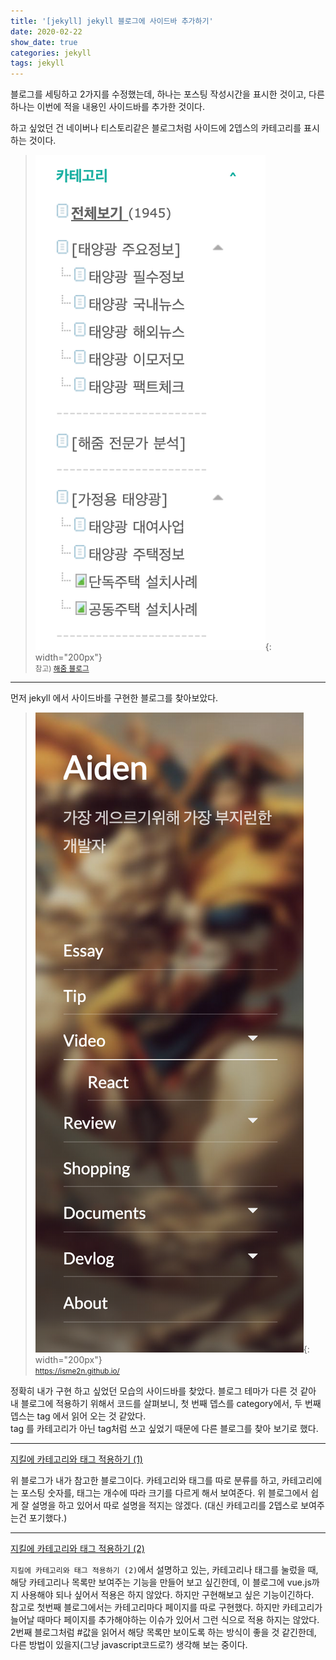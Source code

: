 ```yaml
---
title: '[jekyll] jekyll 블로그에 사이드바 추가하기'
date: 2020-02-22
show_date: true
categories: jekyll
tags: jekyll
---
```


블로그를 세팅하고 2가지를 수정했는데, 하나는 포스팅 작성시간을 표시한 것이고, 다른 하나는 이번에 적을 내용인 사이드바를 추가한 것이다.

하고 싶었던 건 네이버나 티스토리같은 블로그처럼 사이드에 2뎁스의 카테고리를 표시 하는 것이다. 

> ![sidebar_01.png](/assets/img/sidebar_01.png){: width="200px"}<br>
> <small>참고) [해줌 블로그](http://blog.naver.com/haezoom)</small>

---

먼저 jekyll 에서 사이드바를 구현한 블로그를 찾아보았다.

> ![sidebar_02.png](/assets/img/sidebar_02.png){: width="200px"}<br>
> <small>https://isme2n.github.io/</small>

정확히 내가 구현 하고 싶었던 모습의 사이드바를 찾았다. 블로그 테마가 다른 것 같아 내 블로그에 적용하기 위해서 코드를 살펴보니, 첫 번째 뎁스를 category에서, 두 번째 뎁스는 tag 에서 읽어 오는 것 같았다.<br>
tag 를 카테고리가 아닌 tag처럼 쓰고 싶었기 때문에 다른 블로그를 찾아 보기로 했다.

---

[지킬에 카테고리와 태그 적용하기 (1)](https://hoisharka.github.io/jekyll/2017/12/03/jekyll-category-001/)

위 블로그가 내가 참고한 블로그이다. 카테고리와 태그를 따로 분류를 하고, 카테고리에는 포스팅 숫자를, 태그는 개수에 따라 크기를 다르게 해서 보여준다. 위 블로그에서 쉽게 잘 설명을 하고 있어서 따로 설명을 적지는 않겠다. (대신 카테고리를 2뎁스로 보여주는건 포기했다.)

---

[지킬에 카테고리와 태그 적용하기 (2)](https://hoisharka.github.io/jekyll/2017/12/03/jekyll-category-002/)

`지킬에 카테고리와 태그 적용하기 (2)`에서 설명하고 있는, 카테고리나 태그를 눌렀을 때, 해당 카테고리나 목록만 보여주는 기능을 만들어 보고 싶긴한데, 이 블로그에 vue.js까지 사용해야 되나 싶어서 적용은 하지 않았다. 하지만 구현해보고 싶은 기능이긴하다.<br>
참고로 첫번째 블로그에서는 카테고리마다 페이지를 따로 구현했다. 하지만 카테고리가 늘어날 때마다 페이지를 추가해야하는 이슈가 있어서 그런 식으로 적용 하지는 않았다. 2번째 블로그처럼 #값을 읽어서 해당 목록만 보이도록 하는 방식이 좋을 것 같긴한데, 다른 방법이 있을지(그냥 javascript코드로?) 생각해 보는 중이다.
